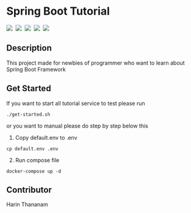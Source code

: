 # Spring Boot Tutorial

<p align="left">
<img src="https://shields.io/badge/Java-v1.11.0-555555?style=flat-square&logo=java&logoColor=ffffff&labelColor=e32c2e">&nbsp;
<img src="https://shields.io/badge/Spring_Boot-v2.4.2-555555?style=flat-square&logo=spring&logoColor=ffffff&labelColor=6db33f">&nbsp;
<img src="https://shields.io/badge/Apache-d22128?style=flat-square&logo=apache">&nbsp;
<img src="https://shields.io/badge/Maven-v3.6.3-555555?style=flat-square&logo=apache-maven&labelColor=c71a36">&nbsp;
<img src="https://shields.io/badge/Apache_Tomcat-f8dc75?style=flat-square&logo=apache-tomcat&logoColor=555555">&nbsp;
</p>

## Description

This project made for newbies of programmer who want to learn about Spring Boot Framework

## Get Started

If you want to start all tutorial service to test please run
```
./get-started.sh
```

or you want to manual please do step by step below this

1. Copy default.env to .env
```
cp default.env .env
```

2. Run compose file
```
docker-compose up -d
```

## Contributor

Harin Thananam